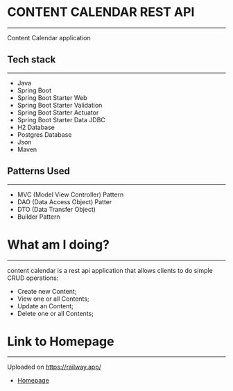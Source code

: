# CONTENT CALENDAR REST API

---

Content Calendar application

## Tech stack

---

- Java
- Spring Boot
- Spring Boot Starter Web
- Spring Boot Starter Validation
- Spring Boot Starter Actuator
- Spring Boot Starter Data JDBC
- H2 Database
- Postgres Database
- Json
- Maven

## Patterns Used

---

- MVC (Model View Controller) Pattern
- DAO (Data Access Object) Patter
- DTO (Data Transfer Object)
- Builder Pattern

# What am I doing?

---

content calendar is a rest api application that allows clients to do simple CRUD operations:

- Create new Content;
- View one or all Contents;
- Update an Content;
- Delete one or all Contents;

# Link to Homepage

---

Uploaded on https://railway.app/

- [Homepage](https://content-calendar-prod.up.railway.app/ "Go to homepage")

